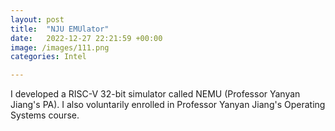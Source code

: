 ```yaml
---
layout: post
title:  "NJU EMUlator"
date:   2022-12-27 22:21:59 +00:00
image: /images/111.png
categories: Intel

---
```

I developed a RISC-V 32-bit simulator called NEMU (Professor Yanyan Jiang's PA). I also voluntarily enrolled in Professor Yanyan Jiang's Operating Systems course.